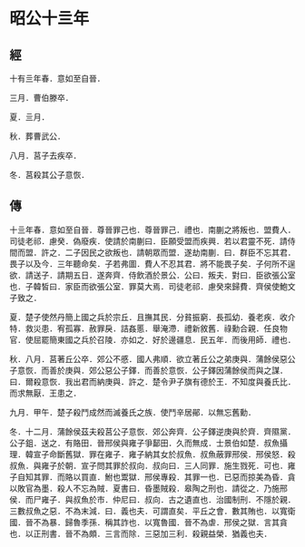 # 昭公十亖年
## 經

十有亖年春．意如至自晉．

三月．曹伯滕卒．

夏．亖月．

秋．葬曹武公．

八月．莒子去疾卒．

冬．莒殺其公子意恢．

## 傳

十亖年春．意如至自晉．尊晉罪己也．尊晉罪己．禮也．南蒯之將叛也．盟費人．司徒老祁．慮癸．偽廢疾．使請於南蒯曰．臣願受盟而疾興．若以君靈不死．請侍間而盟．許之．二子因民之欲叛也．請朝眾而盟．遂劫南蒯．曰．群臣不忘其君．畏子以及今．三年聽命矣．子若弗圖．費人不忍其君．將不能畏子矣．子何所不逞欲．請送子．請期五日．遂奔齊．侍飲酒於景公．公曰．叛夫．對曰．臣欲張公室也．子韓皙曰．家臣而欲張公室．罪莫大焉．司徒老祁．慮癸來歸費．齊侯使鮑文子致之．

夏．楚子使然丹簡上國之兵於宗丘．且撫其民．分貧振窮．長孤幼．養老疾．收介特．救災患．宥孤寡．赦罪戾．詰姦慝．舉淹滯．禮新敘舊．祿勳合親．任良物官．使屈罷簡東國之兵於召陵．亦如之．好於邊疆息．民五年．而後用師．禮也．

秋．八月．莒著丘公卒．郊公不慼．國人弗順．欲立著丘公之弟庚與．蒲餘侯惡公子意恢．而善於庚與．郊公惡公子鐸．而善於意恢．公子鐸因蒲餘侯而與之謀．曰．爾殺意恢．我出君而納庚與．許之．楚令尹子旗有德於王．不知度與養氏比．而求無厭．王患之．

九月．甲午．楚子殺鬥成然而滅養氏之族．使鬥辛居鄖．以無忘舊勳．

冬．十二月．蒲餘侯茲夫殺莒公子意恢．郊公奔齊．公子鐸逆庚與於齊．齊隰黨．公子鉏．送之．有賂田．晉邢侯與雍子爭鄐田．久而無成．士景伯如楚．叔魚攝理．韓宣子命斷舊獄．罪在雍子．雍子納其女於叔魚．叔魚蔽罪邢侯．邢侯怒．殺叔魚．與雍子於朝．宣子問其罪於叔向．叔向曰．三人同罪．施生戮死．可也．雍子自知其罪．而賂以買直．鮒也鬻獄．邢侯專殺．其罪一也．已惡而掠美為昏．貪以敗官為墨．殺人不忘為賊．夏書曰．昏墨賊殺．皋陶之刑也．請從之．乃施邢侯．而尸雍子．與叔魚於市．仲尼曰．叔向．古之遺直也．治國制刑．不隱於親．三數叔魚之惡．不為末減．曰．義也夫．可謂直矣．平丘之會．數其賄也．以寬衛國．晉不為暴．歸魯季孫．稱其詐也．以寬魯國．晉不為虐．邢侯之獄．言其貪也．以正刑書．晉不為頗．三言而除．三惡加三利．殺親益榮．猶義也夫．

